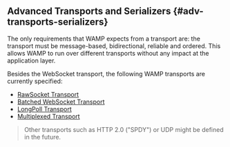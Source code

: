 ## Advanced Transports and Serializers {#adv-transports-serializers}

The only requirements that WAMP expects from a transport are: the transport must be message-based, bidirectional, reliable and ordered. This allows WAMP to run over different transports without any impact at the application layer.

Besides the WebSocket transport, the following WAMP transports are currently specified:

* [RawSocket Transport](#rawsocket)
* [Batched WebSocket Transport](#batchedwebsocket)
* [LongPoll Transport](#longpoll)
* [Multiplexed Transport](#multiplexed)

> Other transports such as HTTP 2.0 ("SPDY") or UDP might be defined in the future.
